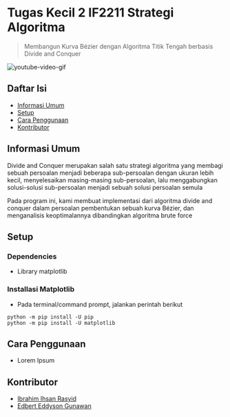 # Tugas Kecil 2 IF2211 Strategi Algoritma
> Membangun Kurva Bézier dengan Algoritma Titik Tengah berbasis Divide and Conquer

![youtube-video-gif](https://github.com/WazeAzure/Tucil2_13522018_13522039/assets/55005873/5600b0d5-a73d-45dc-a982-65269aa77262)


## Daftar Isi
- [Informasi Umum](#informasi-umum)
- [Setup](#setup)
- [Cara Penggunaan](#cara-penggunaan)
- [Kontributor](#kontributor)

## Informasi Umum

Divide and Conquer merupakan salah satu strategi algoritma yang membagi sebuah persoalan menjadi beberapa sub-persoalan dengan ukuran lebih kecil, menyelesaikan masing-masing sub-persoalan, lalu menggabungkan solusi-solusi sub-persoalan menjadi sebuah solusi persoalan semula

Pada program ini, kami membuat implementasi dari algoritma divide and conquer dalam persoalan pembentukan sebuah kurva Bézier, dan menganalisis keoptimalannya dibandingkan algoritma brute force

## Setup

### Dependencies

- Library matplotlib

### Installasi Matplotlib
- Pada terminal/command prompt, jalankan perintah berikut
```
python -m pip install -U pip
python -m pip install -U matplotlib
```

## Cara Penggunaan

- Lorem Ipsum

## Kontributor
- [Ibrahim Ihsan Rasyid](https://github.com/ibrahim-rasyid)
- [Edbert Eddyson Gunawan](https://github.com/WazeAzure)
